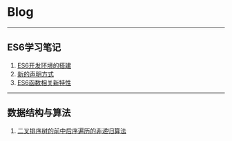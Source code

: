 # Blog
--- ---
## ES6学习笔记
1. [ES6开发环境的搭建](https://github.com/lppking/Blog/blob/master/ES6/ES6%E5%BC%80%E5%8F%91%E7%8E%AF%E5%A2%83%E7%9A%84%E6%90%AD%E5%BB%BA.md)
2. [新的声明方式](https://github.com/lppking/Blog/blob/master/ES6/%E6%96%B0%E7%9A%84%E5%A3%B0%E6%98%8E%E6%96%B9%E5%BC%8F.md)
3. [ES6函数相关新特性](https://github.com/lppking/Blog/blob/master/ES6/ES6%E5%87%BD%E6%95%B0%E7%9B%B8%E5%85%B3%E6%96%B0%E7%89%B9%E6%80%A7.md)
--- ---
## 数据结构与算法
1. [二叉排序树的前中后序遍历的非递归算法]()
